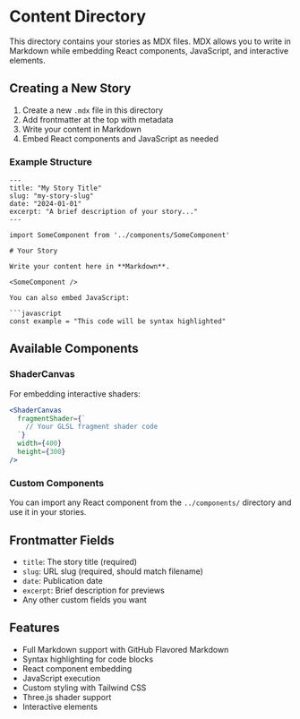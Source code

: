 # Content Directory

This directory contains your stories as MDX files. MDX allows you to write in Markdown while embedding React components, JavaScript, and interactive elements.

## Creating a New Story

1. Create a new `.mdx` file in this directory
2. Add frontmatter at the top with metadata
3. Write your content in Markdown
4. Embed React components and JavaScript as needed

### Example Structure

```mdx
---
title: "My Story Title"
slug: "my-story-slug"
date: "2024-01-01"
excerpt: "A brief description of your story..."
---

import SomeComponent from '../components/SomeComponent'

# Your Story

Write your content here in **Markdown**.

<SomeComponent />

You can also embed JavaScript:

```javascript
const example = "This code will be syntax highlighted"
```

## Available Components

### ShaderCanvas
For embedding interactive shaders:

```jsx
<ShaderCanvas 
  fragmentShader={`
    // Your GLSL fragment shader code
  `}
  width={400}
  height={300}
/>
```

### Custom Components
You can import any React component from the `../components/` directory and use it in your stories.

## Frontmatter Fields

- `title`: The story title (required)
- `slug`: URL slug (required, should match filename)
- `date`: Publication date
- `excerpt`: Brief description for previews
- Any other custom fields you want

## Features

- Full Markdown support with GitHub Flavored Markdown
- Syntax highlighting for code blocks
- React component embedding
- JavaScript execution
- Custom styling with Tailwind CSS
- Three.js shader support
- Interactive elements 